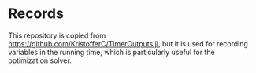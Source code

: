 # Records

This repository is copied from https://github.com/KristofferC/TimerOutputs.jl, but it is used for recording variables in the running time, which is particularly useful for the optimization solver.